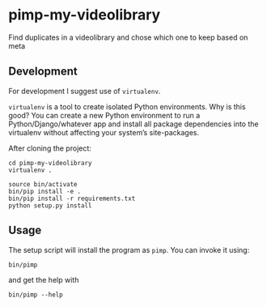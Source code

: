 # pimp-my-videolibrary
Find duplicates in a videolibrary and chose which one to keep based on meta

## Development

For development I suggest use of `virtualenv`.

`virtualenv` is a tool to create isolated Python environments. Why is this good?
You can create a new Python environment to run a Python/Django/whatever app and
install all package dependencies into the virtualenv without affecting your
system’s site-packages.

After cloning the project:

    cd pimp-my-videolibrary
    virtualenv .

    source bin/activate
    bin/pip install -e .
    bin/pip install -r requirements.txt
    python setup.py install

## Usage

The setup script will install the program as `pimp`. You can invoke it using:

    bin/pimp

and get the help with

    bin/pimp --help
    
